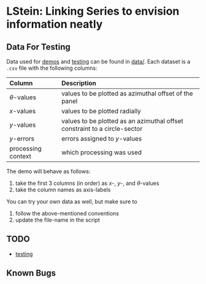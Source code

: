 # LStein: Linking Series to envision information neatly

<!-- ## Naming
Alternate names:
* LuStPlot: Linking using Series Transformation
* LukasSt:
    * Learning using knowledge (by) associating sequences 
* Stonetrnr: sequential transformation of n... extration
* LSteinwender: Linking Series to extract informative novelty with ...
* LViSP: Linked Values in Series Plot

Words starting with:
* a: as, associated, association
* e: extraction, elevating, element, ensemble, example, envision
* i: information
* k: keen, keep, key, kind, knowledge
* l: learning, linking
* n: new, novelty, novel, neat, nice, "n", nearby
* o: of, observation, object, objective, on, order
* r: relation, related, round, reveal,
* s: series, separate, sequential, such,
* t: translation, transformation, through, that, to
* u: using, ultimate, unique, useful, ultra, unaesthetic -->

## Data For Testing
Data used for [demos](./LStein_demo/LStein_demo.ipynb) and [testing](./LStein_tests/) can be found in [data/](./data/).
Each dataset is a `.csv` file with the following columns:

| Column | Description |
| :- | :- |
$\theta$-values | values to be plotted as azimuthal offset of the panel
$x$-values      | values to be plotted radially
$y$-values      | values to be plotted as an azimuthal offset constraint to a circle-sector
$y$-errors      | errors assigned to $y$-values
processing context  | which processing was used

The demo will behave as follows:
1. take the first 3 columns (in order) as $x$-, $y$-, and $\theta$-values
2. take the column names as axis-labels

You can try your own data as well, but make sure to
1. follow the above-mentioned conventions
2. update the file-name in the script

## TODO
* [testing](./LStein_tests/)

## Known Bugs
